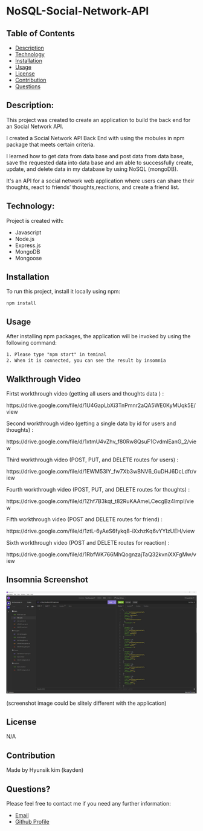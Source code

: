 # NoSQL-Social-Network-API

## Table of Contents

- [Description](#description)
- [Technology](#Technology)
- [Installation](#installation)
- [Usage](#usage)
- [License](#license)
- [Contribution](#contribution)
- [Questions](#questions)

## Description:

<p>This project was created to create an application to build the back end for an Social Network API.</p>
<p>I created a Social Network API Back End with using the mobules in npm package that meets certain criteria.</p>
<p>I learned how to get data from data base and post data from data base, save the requested data into data base and am able to successfully create, update, and delete data in my database by using NoSQL (mongoDB).</p>
<p>It's an API for a social network web application where users can share their thoughts, react to friends’ thoughts,reactions, and create a friend list.</p>

## Technology:

Project is created with:

- Javascript
- Node.js
- Express.js
- MongoDB
- Mongoose

## Installation

To run this project, install it locally using npm:

```
npm install
```

## Usage

After installing npm packages, the application will be invoked by using the following command:

```
1. Please type "npm start" in teminal
2. When it is connected, you can see the result by insomnia
```

## Walkthrough Video


Firtst workthrough video (getting all users and thoughts data ) :<br> 
<p>https://drive.google.com/file/d/1U4GapLbXi3TnPmnr2aQA5WE0KyMUqk5E/view</p>
Second workthrough video (getting a single data by id for users and thoughts) : <br>
<p>https://drive.google.com/file/d/1xtmU4vZhv_f80Rw8QsuF1CvdmlEanG_2/view</p>
Third workthrough video (POST, PUT, and DELETE routes for users) : <br>
<p>https://drive.google.com/file/d/1EWM53IY_fw7Xb3wBNV6_GuDHJ6DcLdfr/view</p>
Fourth workthrough video (POST, PUT, and DELETE routes for thoughts) : <br>
<p>https://drive.google.com/file/d/1Zhf7B3kqt_t82RuKAAmeLCecgBz4lmpI/view</p>
Fifth workthrough video (POST and DELETE routes for friend) :<br>
<p>https://drive.google.com/file/d/1ztL-6yAeS6fykq8-iXxhzKq6vYYIzUEH/view</p>
Sixth workthrough video (POST and DELETE routes for reaction) : <br>
<p>https://drive.google.com/file/d/1RbfWK766MhQognzajTaQ32kvniXXFgMw/view</p>


## Insomnia Screenshot

![Screenshot](./src/Screenshot%202023-04-26%20135803.jpg)

(screenshot image could be slitely different with the application)

## License

N/A

## Contribution

Made by Hyunsik kim (kayden)

## Questions?

Please feel free to contact me if you need any further information:

- [Email](mailto:rlagustlr122@naver.com)
- [Github Profile](https://github.com/kayden-hyunsikkim)

